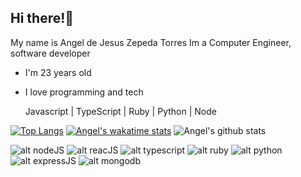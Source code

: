 ## Hi there!🚀
My name is Angel de Jesus Zepeda Torres
Im a Computer Engineer, software developer

- I'm 23 years old
- I love programming and tech

  Javascript | TypeScript | Ruby | Python | Node

[![Top Langs](https://github-readme-stats.vercel.app/api/top-langs/?username=angel-zepeda&langs_count=8&layout=compact)](https://github.com/angel-zepeda)
[![Angel's wakatime stats](https://github-readme-stats.vercel.app/api/wakatime?username=angelzepedawaka)](https://github.com/angel-zepeda)
![Angel's github stats](https://github-readme-stats.vercel.app/api?username=angel-zepeda&layout=compact&show_icons=true)

![alt nodeJS](https://www.vectorlogo.zone/logos/nodejs/nodejs-icon.svg)
![alt reacJS](https://www.vectorlogo.zone/logos/reactjs/reactjs-ar21.svg)
![alt typescript](https://www.vectorlogo.zone/logos/typescriptlang/typescriptlang-icon.svg)
![alt ruby](https://www.vectorlogo.zone/logos/ruby-lang/ruby-lang-horizontal.svg)
![alt python](https://www.vectorlogo.zone/logos/python/python-horizontal.svg)
![alt expressJS](https://www.vectorlogo.zone/logos/expressjs/expressjs-ar21.svg)
![alt mongodb](https://www.vectorlogo.zone/logos/mongodb/mongodb-ar21.svg)

